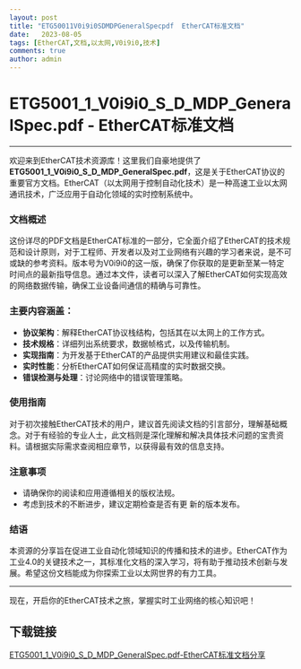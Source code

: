 ```yaml
---
layout: post
title: "ETG50011V0i9i0SDMDPGeneralSpecpdf  EtherCAT标准文档"
date:   2023-08-05
tags: [EtherCAT,文档,以太网,V0i9i0,技术]
comments: true
author: admin
---
```

# ETG5001_1_V0i9i0_S_D_MDP_GeneralSpec.pdf - EtherCAT标准文档

---

欢迎来到EtherCAT技术资源库！这里我们自豪地提供了**ETG5001_1_V0i9i0_S_D_MDP_GeneralSpec.pdf**，这是关于EtherCAT协议的重要官方文档。EtherCAT（以太网用于控制自动化技术）是一种高速工业以太网通讯技术，广泛应用于自动化领域的实时控制系统中。

### 文档概述

这份详尽的PDF文档是EtherCAT标准的一部分，它全面介绍了EtherCAT的技术规范和设计原则，对于工程师、开发者以及对工业网络有兴趣的学习者来说，是不可或缺的参考资料。版本号为V0i9i0的这一版，确保了你获取的是更新至某一特定时间点的最新指导信息。通过本文件，读者可以深入了解EtherCAT如何实现高效的网络数据传输，确保工业设备间通信的精确与可靠性。

### 主要内容涵盖：

- **协议架构**：解释EtherCAT协议栈结构，包括其在以太网上的工作方式。
- **技术规格**：详细列出系统要求，数据帧格式，以及传输机制。
- **实现指南**：为开发基于EtherCAT的产品提供实用建议和最佳实践。
- **实时性能**：分析EtherCAT如何保证高精度的实时数据交换。
- **错误检测与处理**：讨论网络中的错误管理策略。

### 使用指南

对于初次接触EtherCAT技术的用户，建议首先阅读文档的引言部分，理解基础概念。对于有经验的专业人士，此文档则是深化理解和解决具体技术问题的宝贵资料。请根据实际需求查阅相应章节，以获得最有效的信息支持。

### 注意事项

- 请确保你的阅读和应用遵循相关的版权法规。
- 考虑到技术的不断进步，建议定期检查是否有更 新的版本发布。

### 结语

本资源的分享旨在促进工业自动化领域知识的传播和技术的进步。EtherCAT作为工业4.0的关键技术之一，其标准化文档的深入学习，将有助于推动技术创新与发展。希望这份文档能成为你探索工业以太网世界的有力工具。

---

现在，开启你的EtherCAT技术之旅，掌握实时工业网络的核心知识吧！

## 下载链接

[ETG5001_1_V0i9i0_S_D_MDP_GeneralSpec.pdf-EtherCAT标准文档分享](https://pan.quark.cn/s/99ae26020b3c)